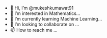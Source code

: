 - 👋 Hi, I’m @mukeshkumawat91
- 👀 I’m interested in Mathematics...
- 🌱 I’m currently learning Machine Learning...
- 💞️ I’m looking to collaborate on ...
- 📫 How to reach me ...

<!---
mukeshkumawat91/mukeshkumawat91 is a ✨ special ✨ repository because its `README.md` (this file) appears on your GitHub profile.
You can click the Preview link to take a look at your changes.
--->
